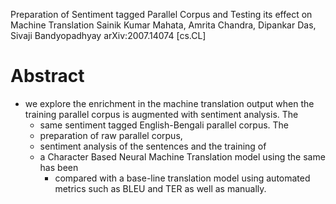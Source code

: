Preparation of Sentiment tagged Parallel Corpus and Testing its effect on Machine Translation
Sainik Kumar Mahata, Amrita Chandra, Dipankar Das, Sivaji Bandyopadhyay
arXiv:2007.14074 [cs.CL]

# Abstract

* we explore the enrichment in the machine translation output 
  when the training parallel corpus is augmented with sentiment analysis. The
  * same sentiment tagged English-Bengali parallel corpus. The 
  * preparation of raw parallel corpus, 
  * sentiment analysis of the sentences and the training of 
  * a Character Based Neural Machine Translation model using the same has been
    * compared with a base-line translation model 
      using automated metrics such as BLEU and TER as well as manually. 
